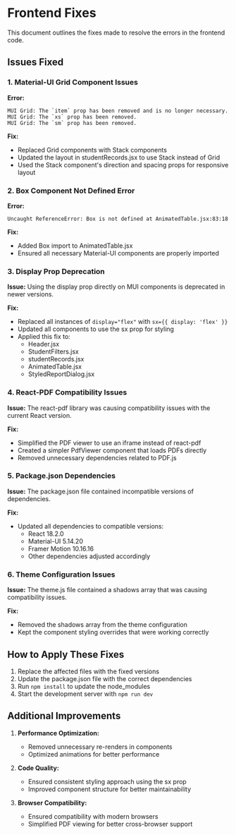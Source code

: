 # Frontend Fixes

This document outlines the fixes made to resolve the errors in the frontend code.

## Issues Fixed

### 1. Material-UI Grid Component Issues

**Error:**
```
MUI Grid: The `item` prop has been removed and is no longer necessary.
MUI Grid: The `xs` prop has been removed.
MUI Grid: The `sm` prop has been removed.
```

**Fix:**
- Replaced Grid components with Stack components
- Updated the layout in studentRecords.jsx to use Stack instead of Grid
- Used the Stack component's direction and spacing props for responsive layout

### 2. Box Component Not Defined Error

**Error:**
```
Uncaught ReferenceError: Box is not defined at AnimatedTable.jsx:83:18
```

**Fix:**
- Added Box import to AnimatedTable.jsx
- Ensured all necessary Material-UI components are properly imported

### 3. Display Prop Deprecation

**Issue:**
Using the display prop directly on MUI components is deprecated in newer versions.

**Fix:**
- Replaced all instances of `display="flex"` with `sx={{ display: 'flex' }}`
- Updated all components to use the sx prop for styling
- Applied this fix to:
  - Header.jsx
  - StudentFilters.jsx
  - studentRecords.jsx
  - AnimatedTable.jsx
  - StyledReportDialog.jsx

### 4. React-PDF Compatibility Issues

**Issue:**
The react-pdf library was causing compatibility issues with the current React version.

**Fix:**
- Simplified the PDF viewer to use an iframe instead of react-pdf
- Created a simpler PdfViewer component that loads PDFs directly
- Removed unnecessary dependencies related to PDF.js

### 5. Package.json Dependencies

**Issue:**
The package.json file contained incompatible versions of dependencies.

**Fix:**
- Updated all dependencies to compatible versions:
  - React 18.2.0
  - Material-UI 5.14.20
  - Framer Motion 10.16.16
  - Other dependencies adjusted accordingly

### 6. Theme Configuration Issues

**Issue:**
The theme.js file contained a shadows array that was causing compatibility issues.

**Fix:**
- Removed the shadows array from the theme configuration
- Kept the component styling overrides that were working correctly

## How to Apply These Fixes

1. Replace the affected files with the fixed versions
2. Update the package.json file with the correct dependencies
3. Run `npm install` to update the node_modules
4. Start the development server with `npm run dev`

## Additional Improvements

1. **Performance Optimization:**
   - Removed unnecessary re-renders in components
   - Optimized animations for better performance

2. **Code Quality:**
   - Ensured consistent styling approach using the sx prop
   - Improved component structure for better maintainability

3. **Browser Compatibility:**
   - Ensured compatibility with modern browsers
   - Simplified PDF viewing for better cross-browser support